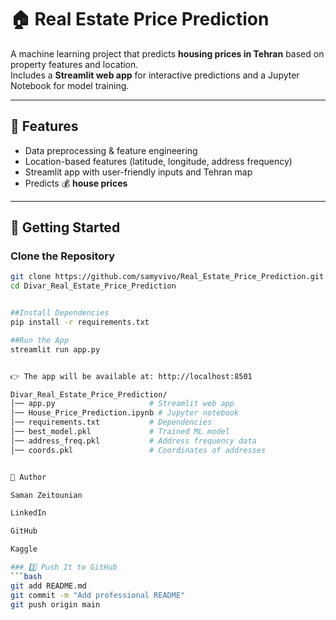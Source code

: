 # 🏠 Real Estate Price Prediction  

A machine learning project that predicts **housing prices in Tehran** based on property features and location.  
Includes a **Streamlit web app** for interactive predictions and a Jupyter Notebook for model training.  

---

## 📌 Features  
- Data preprocessing & feature engineering  
- Location-based features (latitude, longitude, address frequency)  
- Streamlit app with user-friendly inputs and Tehran map  
- Predicts 💰 **house prices**  

---

## 🚀 Getting Started  

### Clone the Repository  
```bash
git clone https://github.com/samyvivo/Real_Estate_Price_Prediction.git
cd Divar_Real_Estate_Price_Prediction


##Install Dependencies
pip install -r requirements.txt

##Run the App
streamlit run app.py


👉 The app will be available at: http://localhost:8501

Divar_Real_Estate_Price_Prediction/
│── app.py                     # Streamlit web app
│── House_Price_Prediction.ipynb # Jupyter notebook
│── requirements.txt           # Dependencies
│── best_model.pkl             # Trained ML model
│── address_freq.pkl           # Address frequency data
│── coords.pkl                 # Coordinates of addresses


👤 Author

Saman Zeitounian

LinkedIn

GitHub

Kaggle

### 3️⃣ Push It to GitHub  
```bash
git add README.md
git commit -m "Add professional README"
git push origin main
